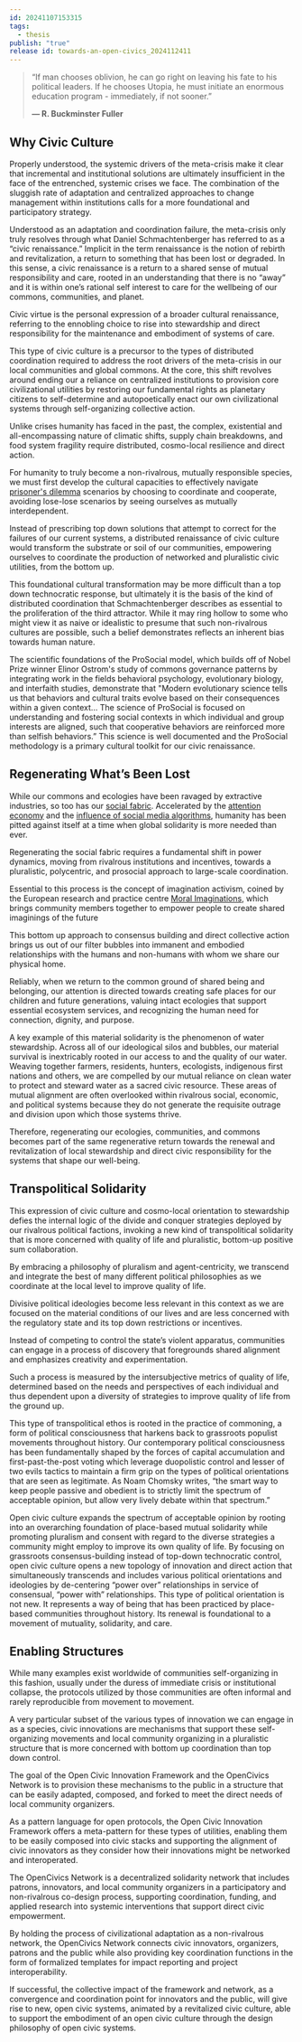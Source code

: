 ```yaml
---
id: 20241107153315
tags:
  - thesis
publish: "true"
release id: towards-an-open-civics_2024112411
---
```

> “If man chooses oblivion, he can go right on leaving his fate to his political leaders. If he chooses Utopia, he must initiate an enormous education program - immediately, if not sooner.”
> 
> **— R. Buckminster Fuller**

## Why Civic Culture

Properly understood, the systemic drivers of the meta-crisis make it clear that incremental and institutional solutions are ultimately insufficient in the face of the entrenched, systemic crises we face. The combination of the sluggish rate of adaptation and centralized approaches to change management within institutions calls for a more foundational and participatory strategy.

Understood as an adaptation and coordination failure, the meta-crisis only truly resolves through what Daniel Schmachtenberger has referred to as a “civic renaissance.” Implicit in the term renaissance is the notion of rebirth and revitalization, a return to something that has been lost or degraded. In this sense, a civic renaissance is a return to a shared sense of mutual responsibility and care, rooted in an understanding that there is no “away” and it is within one’s rational self interest to care for the wellbeing of our commons, communities, and planet.

Civic virtue is the personal expression of a broader cultural renaissance, referring to the ennobling choice to rise into stewardship and direct responsibility for the maintenance and embodiment of systems of care.

This type of civic culture is a precursor to the types of distributed coordination required to address the root drivers of the meta-crisis in our local communities and global commons. At the core, this shift revolves around ending our a reliance on centralized institutions to provision core civilizational utilities by restoring our fundamental rights as planetary citizens to self-determine and autopoetically enact our own civilizational systems through self-organizing collective action.

Unlike crises humanity has faced in the past, the complex, existential and all-encompassing nature of climatic shifts, supply chain breakdowns, and food system fragility require distributed, cosmo-local resilience and direct action.

For humanity to truly become a non-rivalrous, mutually responsible species, we must first develop the cultural capacities to effectively navigate [prisoner's dilemma](https://youtu.be/mScpHTIi-kM?si=tIYmB7u4qMGy0iF2) scenarios by choosing to coordinate and cooperate, avoiding lose-lose scenarios by seeing ourselves as mutually interdependent.

Instead of prescribing top down solutions that attempt to correct for the failures of our current systems, a distributed renaissance of civic culture would transform the substrate or soil of our communities, empowering ourselves to coordinate the production of networked and pluralistic civic utilities, from the bottom up.

This foundational cultural transformation may be more difficult than a top down technocratic response, but ultimately it is the basis of the kind of distributed coordination that Schmachtenberger describes as essential to the proliferation of the third attractor. While it may ring hollow to some who might view it as naive or idealistic to presume that such non-rivalrous cultures are possible, such a belief demonstrates reflects an inherent bias towards human nature.

The scientific foundations of the ProSocial model, which builds off of Nobel Prize winner Elinor Ostrom's study of commons governance patterns by integrating work in the fields behavioral psychology, evolutionary biology, and interfaith studies, demonstrate that "Modern evolutionary science tells us that behaviors and cultural traits evolve based on their consequences within a given context… The science of ProSocial is focused on understanding and fostering social contexts in which individual and group interests are aligned, such that cooperative behaviors are reinforced more than selfish behaviors.” This science is well documented and the ProSocial methodology is a primary cultural toolkit for our civic renaissance.

## Regenerating What’s Been Lost

While our commons and ecologies have been ravaged by extractive industries, so too has our [social fabric](https://www.pewresearch.org/politics/2014/06/12/political-polarization-in-the-american-public/). Accelerated by the [attention economy](https://www.humanetech.com/youth/the-attention-economy) and the [influence of social media algorithms](https://hls.harvard.edu/today/the-algorithm-has-primacy-over-media-over-each-of-us-and-it-controls-what-we-do/#:~:text=As%20ethicist%20Tristan%20Harris%20argued,it%20controls%20what%20we%20do.%E2%80%9D), humanity has been pitted against itself at a time when global solidarity is more needed than ever.

Regenerating the social fabric requires a fundamental shift in power dynamics, moving from rivalrous institutions and incentives, towards a pluralistic, polycentric, and prosocial approach to large-scale coordination.

Essential to this process is the concept of imagination activism, coined by the European research and practice centre [Moral Imaginations](https://www.moralimaginations.com), which brings community members together to empower people to create shared imaginings of the future

This bottom up approach to consensus building and direct collective action brings us out of our filter bubbles into immanent and embodied relationships with the humans and non-humans with whom we share our physical home.

Reliably, when we return to the common ground of shared being and belonging, our attention is directed towards creating safe places for our children and future generations, valuing intact ecologies that support essential ecosystem services, and recognizing the human need for connection, dignity, and purpose.

A key example of this material solidarity is the phenomenon of water stewardship. Across all of our ideological silos and bubbles, our material survival is inextricably rooted in our access to and the quality of our water. Weaving together farmers, residents, hunters, ecologists, indigenous first nations and others, we are compelled by our mutual reliance on clean water to protect and steward water as a sacred civic resource. These areas of mutual alignment are often overlooked within rivalrous social, economic, and political systems because they do not generate the requisite outrage and division upon which those systems thrive.

Therefore, regenerating our ecologies, communities, and commons becomes part of the same regenerative return towards the renewal and revitalization of local stewardship and direct civic responsibility for the systems that shape our well-being.

## Transpolitical Solidarity

This expression of civic culture and cosmo-local orientation to stewardship defies the internal logic of the divide and conquer strategies deployed by our rivalrous political factions, invoking a new kind of transpolitical solidarity that is more concerned with quality of life and pluralistic, bottom-up positive sum collaboration.

By embracing a philosophy of pluralism and agent-centricity, we transcend and integrate the best of many different political philosophies as we coordinate at the local level to improve quality of life.

Divisive political ideologies become less relevant in this context as we are focused on the material conditions of our lives and are less concerned with the regulatory state and its top down restrictions or incentives.

Instead of competing to control the state’s violent apparatus, communities can engage in a process of discovery that foregrounds shared alignment and emphasizes creativity and experimentation.

Such a process is measured by the intersubjective metrics of quality of life, determined based on the needs and perspectives of each individual and thus dependent upon a diversity of strategies to improve quality of life from the ground up.

This type of transpolitical ethos is rooted in the practice of commoning, a form of political consciousness that harkens back to grassroots populist movements throughout history. Our contemporary political consciousness has been fundamentally shaped by the forces of capital accumulation and first-past-the-post voting which leverage duopolistic control and lesser of two evils tactics to maintain a firm grip on the types of political orientations that are seen as legitimate. As Noam Chomsky writes, “the smart way to keep people passive and obedient is to strictly limit the spectrum of acceptable opinion, but allow very lively debate within that spectrum.”

Open civic culture expands the spectrum of acceptable opinion by rooting into an overarching foundation of place-based mutual solidarity while promoting pluralism and consent with regard to the diverse strategies a community might employ to improve its own quality of life. By focusing on grassroots consensus-building instead of top-down technocratic control, open civic culture opens a new topology of innovation and direct action that simultaneously transcends and includes various political orientations and ideologies by de-centering “power over” relationships in service of consensual, “power with” relationships. This type of political orientation is not new. It represents a way of being that has been practiced by place-based communities throughout history. Its renewal is foundational to a movement of mutuality, solidarity, and care.

## Enabling Structures

While many examples exist worldwide of communities self-organizing in this fashion, usually under the duress of immediate crisis or institutional collapse, the protocols utilized by those communities are often informal and rarely reproducible from movement to movement.

A very particular subset of the various types of innovation we can engage in as a species, civic innovations are mechanisms that support these self-organizing movements and local community organizing in a pluralistic structure that is more concerned with bottom up coordination than top down control.

The goal of the Open Civic Innovation Framework and the OpenCivics Network is to provision these mechanisms to the public in a structure that can be easily adapted, composed, and forked to meet the direct needs of local community organizers.

As a pattern language for open protocols, the Open Civic Innovation Framework offers a meta-pattern for these types of utilities, enabling them to be easily composed into civic stacks and supporting the alignment of civic innovators as they consider how their innovations might be networked and interoperated.

The OpenCivics Network is a decentralized solidarity network that includes patrons, innovators, and local community organizers in a participatory and non-rivalrous co-design process, supporting coordination, funding, and applied research into systemic interventions that support direct civic empowerment.

By holding the process of civilizational adaptation as a non-rivalrous network, the OpenCivics Network connects civic innovators, organizers, patrons and the public while also providing key coordination functions in the form of formalized templates for impact reporting and project interoperability.

If successful, the collective impact of the framework and network, as a convergence and coordination point for innovators and the public, will give rise to new, open civic systems, animated by a revitalized civic culture, able to support the embodiment of an open civic culture through the design philosophy of open civic systems.
